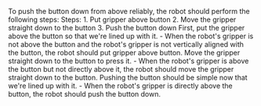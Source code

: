 To push the button down from above reliably, the robot should perform the following steps:
    Steps:  1. Put gripper above button  2. Move the gripper straight down to the button  3. Push the button down
    First, put the gripper above the button so that we're lined up with it.
    - When the robot's gripper is not above the button and the robot's gripper is not vertically aligned with the button, the robot should put gripper above button.
    Move the gripper straight down to the button to press it.
    - When the robot's gripper is above the button but not directly above it, the robot should move the gripper straight down to the button.
    Pushing the button should be simple now that we're lined up with it.
    - When the robot's gripper is directly above the button, the robot should push the button down.